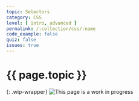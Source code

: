 ```yaml
---
topic: Selectors
category: CSS
level: [ intro, advanced ]
permalink: /:collection/css/:name
code_example: false
quiz: false
issues: true
---
```


# {{ page.topic }}

{: .wip-wrapper}
![This page is a work in progress](https://media.giphy.com/media/SwP1HunIXetehTvy43/giphy.gif)
